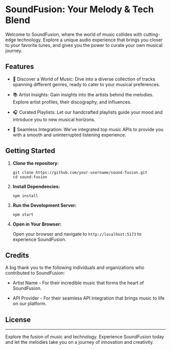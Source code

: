 # SoundFusion: Your Melody & Tech Blend

Welcome to SoundFusion, where the world of music collides with cutting-edge technology. Explore a unique audio experience that brings you closer to your favorite tunes, and gives you the power to curate your own musical journey.

## Features

- 🎵 Discover a World of Music: Dive into a diverse collection of tracks spanning different genres, ready to cater to your musical preferences.

- 📚 Artist Insights: Gain insights into the artists behind the melodies. Explore artist profiles, their discography, and influences.

- 🎧 Curated Playlists: Let our handcrafted playlists guide your mood and introduce you to new musical horizons.

- 🚀 Seamless Integration: We've integrated top music APIs to provide you with a smooth and uninterrupted listening experience.

## Getting Started

1. **Clone the repository:**

    ```
    git clone https://github.com/your-username/sound-fusion.git
    cd sound-fusion
    ```

2. **Install Dependencies:**

    ```
    npm install
    ```

3. **Run the Development Server:**

    ```
    npm start
    ```

4. **Open in Your Browser:**

    Open your browser and navigate to `http://localhost:5173` to experience SoundFusion.

## Credits

A big thank you to the following individuals and organizations who contributed to SoundFusion:

- Artist Name - For their incredible music that forms the heart of SoundFusion.

- API Provider  - For their seamless API integration that brings music to life on our platform.

## License

---

Explore the fusion of music and technology. Experience SoundFusion today and let the melodies take you on a journey of innovation and creativity.
